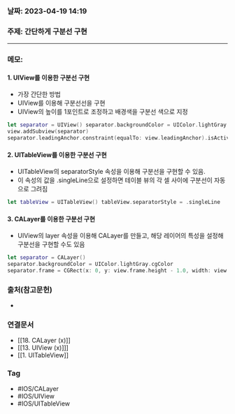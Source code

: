 ### 날짜: 2023-04-19 14:19

### 주제:  간단하게 구분선 구현
---
### 메모: 
#### 1.  UIView를 이용한 구분선 구현
- 가장 간단한 방법 
- UIView를 이용해 구분선선을 구현
- UIView의 높이를 1포인트로 조정하고 배경색을 구분선 색으로 지정
~~~ swift 
let separator = UIView() separator.backgroundColor = UIColor.lightGray separator.translatesAutoresizingMaskIntoConstraints = false 
view.addSubview(separator)  
separator.leadingAnchor.constraint(equalTo: view.leadingAnchor).isActive = true separator.trailingAnchor.constraint(equalTo: view.trailingAnchor).isActive = true separator.bottomAnchor.constraint(equalTo: view.bottomAnchor).isActive = true separator.heightAnchor.constraint(equalToConstant: 1.0).isActive = true
~~~
#### 2.  UITableView를 이용한 구분선 구현
- UITableView의 separatorStyle 속성을 이용해 구분선을 구현할 수 있음. 
- 이 속성의 값을 .singleLine으로 설정하면 테이블 뷰의 각 셀 사이에 구분선이 자동으로 그려짐
~~~ swift 
let tableView = UITableView() tableView.separatorStyle = .singleLine
~~~
#### 3.  CALayer를 이용한 구분선 구현
- UIView의 layer 속성을 이용해 CALayer를 만들고, 해당 레이어의 특성을 설정해 구분선을 구현할 수도 있음
~~~ swift 
let separator = CALayer()
separator.backgroundColor = UIColor.lightGray.cgColor
separator.frame = CGRect(x: 0, y: view.frame.height - 1.0, width: view.frame.width, height: 1.0) view.layer.addSublayer(separator)
~~~

### 출처(참고문헌) 
- 

### 연결문서 
- [[18. CALayer (x)]]
- [[13. UIView (x)]]]
- [[1. UITableView]]

### Tag
- #IOS/CALayer 
- #IOS/UIView
- #IOS/UITableView